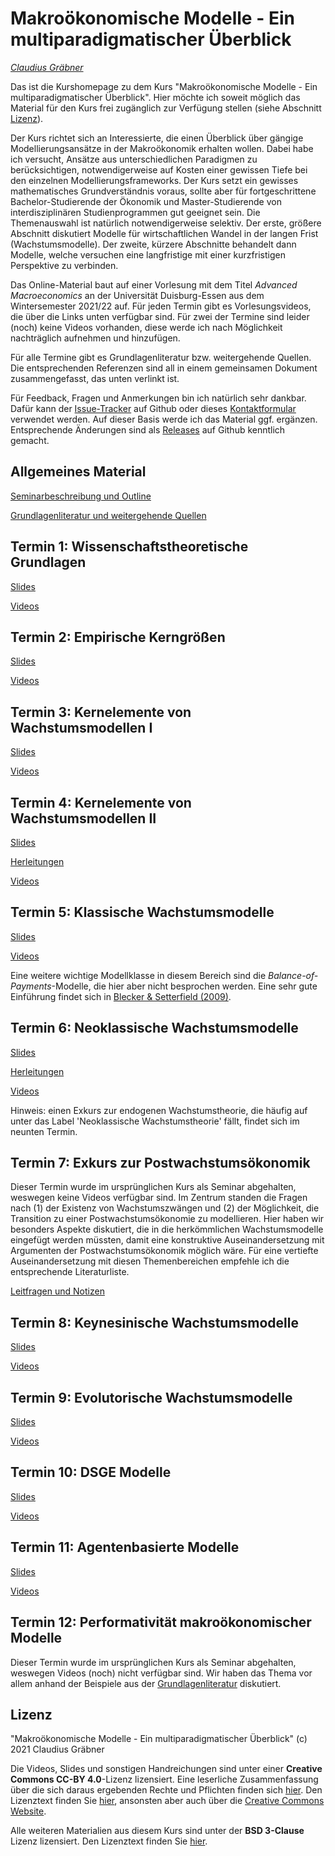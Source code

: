 # Makroökonomische Modelle - Ein multiparadigmatischer Überblick 

*[Claudius Gräbner](https://claudius-graebner.com/)*

Das ist die Kurshomepage zu dem Kurs 
"Makroökonomische Modelle - Ein multiparadigmatischer Überblick". 
Hier möchte ich soweit möglich das Material für den Kurs frei zugänglich
zur Verfügung stellen (siehe Abschnitt [Lizenz](#Lizenz)).

Der Kurs richtet sich an Interessierte, die einen Überblick über gängige
Modellierungsansätze in der Makroökonomik erhalten wollen. Dabei habe
ich versucht, Ansätze aus unterschiedlichen Paradigmen zu berücksichtigen,
notwendigerweise auf Kosten einer gewissen Tiefe bei den einzelnen
Modellierungsframeworks. Der Kurs setzt ein gewisses mathematisches
Grundverständnis voraus, sollte aber für fortgeschrittene Bachelor-Studierende
der Ökonomik und Master-Studierende von interdisziplinären Studienprogrammen gut
geeignet sein. Die Themenauswahl ist natürlich notwendigerweise selektiv.
Der erste, größere Abschnitt diskutiert Modelle für wirtschaftlichen Wandel
in der langen Frist (Wachstumsmodelle). Der zweite, kürzere Abschnitte
behandelt dann Modelle, welche versuchen eine langfristige mit einer
kurzfristigen Perspektive zu verbinden.

Das Online-Material baut auf einer Vorlesung mit dem Titel *Advanced Macroeconomics*
an der Universität Duisburg-Essen aus dem Wintersemester 2021/22 auf. 
Für jeden Termin gibt es Vorlesungsvideos, die über die Links unten verfügbar sind.
Für zwei der Termine sind leider (noch) keine Videos vorhanden, diese werde ich nach 
Möglichkeit nachträglich aufnehmen und hinzufügen. 

Für alle Termine gibt es Grundlagenliteratur bzw. weitergehende Quellen.
Die entsprechenden Referenzen sind all in einem gemeinsamen Dokument zusammengefasst,
das unten verlinkt ist.

Für Feedback, Fragen und Anmerkungen bin ich natürlich sehr dankbar. Dafür kann
der [Issue-Tracker](https://github.com/graebnerc/macroeconomics/issues) 
auf Github oder dieses [Kontaktformular](https://claudius-graebner.com/contact-1.html) 
verwendet werden. Auf dieser Basis werde ich das Material ggf. ergänzen.
Entsprechende Änderungen sind als 
[Releases](https://github.com/graebnerc/macroeconomics/releases/) 
auf Github kenntlich gemacht.

## Allgemeines Material

[Seminarbeschreibung und Outline](information/Kursbeschreibung.pdf)

[Grundlagenliteratur und weitergehende Quellen](information/LiteraturMakro.pdf)

## Termin 1: Wissenschaftstheoretische Grundlagen

[Slides](slides/T01-Wissenschaftstheorie.pdf) 

[Videos](https://www.youtube.com/playlist?list=PLZDawQMrG1RKnmrxLzhjTxWjQjyQOlSe7)

## Termin 2: Empirische Kerngrößen

[Slides](slides/T02-Kerngroessen.pdf) 

[Videos](https://www.youtube.com/playlist?list=PLZDawQMrG1RKtxDfp-Ablnq3B0WwOxYU6)

## Termin 3: Kernelemente von Wachstumsmodellen I

[Slides](slides/T03-Elemente-1.pdf)

[Videos](https://www.youtube.com/playlist?list=PLZDawQMrG1RKuCR3sZVDXYedk5Ft2R24E)

## Termin 4: Kernelemente von Wachstumsmodellen II

[Slides](slides/T04-Elemente-2.pdf)

[Herleitungen](slides/T04-Elemente-2.pdf)

[Videos](https://www.youtube.com/playlist?list=PLZDawQMrG1RINPFcR5HMfh0WLMlG-eMAN)

## Termin 5: Klassische Wachstumsmodelle

[Slides](slides/T05-Modelle-Klassik.pdf) 

[Videos](https://www.youtube.com/playlist?list=PLZDawQMrG1RJX-RFQFGcNeO2B0Ld-CJQu)

Eine weitere wichtige Modellklasse in diesem Bereich sind die 
*Balance-of-Payments*-Modelle, die hier aber nicht besprochen werden.
Eine sehr gute Einführung findet sich in 
[Blecker & Setterfield (2009)](https://www.e-elgar.com/shop/gbp/heterodox-macroeconomics-9781784718916.html).

## Termin 6: Neoklassische Wachstumsmodelle

[Slides](slides/T06-Neoklassik.pdf)

[Herleitungen](slides/T06-Herleitungen.pdf)

[Videos](https://www.youtube.com/playlist?list=PLZDawQMrG1RJgaBPEiNh5JqU5AJI6ABG0)

Hinweis: einen Exkurs zur endogenen Wachstumstheorie, die häufig auf unter das Label 
'Neoklassische Wachstumstheorie' fällt, findet sich im neunten Termin.

## Termin 7: Exkurs zur Postwachstumsökonomik

Dieser Termin wurde im ursprünglichen Kurs als Seminar abgehalten, weswegen 
keine Videos verfügbar sind. Im Zentrum standen die Fragen nach (1)
der Existenz von Wachstumszwängen und (2) der Möglichkeit, die Transition zu 
einer Postwachstumsökonomie zu modellieren. Hier haben wir besonders Aspekte diskutiert, 
die in die herkömmlichen Wachstumsmodelle eingefügt werden müssten, damit eine konstruktive 
Auseinandersetzung mit Argumenten der Postwachstumsökonomik möglich wäre.
Für eine vertiefte Auseinandersetzung mit diesen Themenbereichen empfehle ich 
die entsprechende Literaturliste.

[Leitfragen und Notizen](slides/T07-DegrowthLeitfragen.pdf)

## Termin 8: Keynesinische Wachstumsmodelle

[Slides](slides/T08-Keynes.pdf)

[Videos](https://www.youtube.com/playlist?list=PLZDawQMrG1RKXGmA1w8fr0lq_CBMeaAsr)

## Termin 9: Evolutorische Wachstumsmodelle

[Slides](slides/T09-Evolutorik.pdf)

[Videos](https://www.youtube.com/playlist?list=PLZDawQMrG1RIZHs7egy62qoDdR8vtvw0k)

## Termin 10: DSGE Modelle

[Slides](slides/T10-DSGE.pdf)

[Videos](https://www.youtube.com/playlist?list=PLZDawQMrG1RLk0Kt_Da6dJR4d4KDNWQqL)

## Termin 11: Agentenbasierte Modelle

[Slides](slides/T11-ABM.pdf)

[Videos](https://www.youtube.com/playlist?list=PLZDawQMrG1RJrKKDRRTMEl5SKZXnUnw2q)

## Termin 12: Performativität makroökonomischer Modelle

Dieser Termin wurde im ursprünglichen Kurs als Seminar abgehalten, weswegen 
Videos (noch) nicht verfügbar sind. Wir haben das Thema vor allem anhand der
Beispiele aus der [Grundlagenliteratur](information/LiteraturMakro.pdf) 
diskutiert.

## Lizenz

"Makroökonomische Modelle - Ein multiparadigmatischer Überblick" (c) 2021 Claudius Gräbner

Die Videos, Slides und sonstigen Handreichungen sind unter einer 
**Creative Commons CC-BY 4.0**-Lizenz lizensiert. 
Eine leserliche Zusammenfassung über die sich daraus ergebenden Rechte und Pflichten 
finden sich [hier](https://creativecommons.org/licenses/by/4.0/deed.de).
Den Lizenztext finden Sie [hier](LICENSE_CCBY.txt), ansonsten aber auch über die
[Creative Commons Website](https://creativecommons.org/licenses/by/4.0/legalcode).

Alle weiteren Materialien aus diesem Kurs sind unter der
**BSD 3-Clause** Lizenz lizensiert.
Den Lizenztext finden Sie [hier](LICENSE_BSD3.md).
